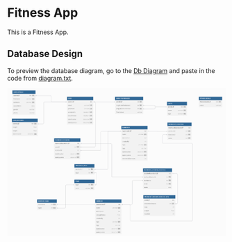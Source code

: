 # Fitness App

This is a Fitness App.

## Database Design

To preview the database diagram, go to the [Db Diagram](https://dbdiagram.io/) and paste in the code from [diagram.txt](diagram.txt).

![Fitness App Entity-Relationship Diagram](fitness-app-erd.png)
